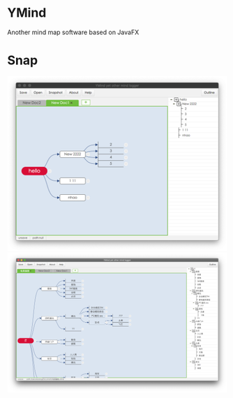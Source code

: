 # YMind
Another mind map software based on JavaFX


# Snap

![image](https://github.com/wuneiii/YMind/blob/master/doc/snap1.png)
![image](https://github.com/wuneiii/YMind/blob/master/doc/snap2.png)
